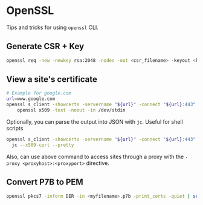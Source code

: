 # OpenSSL

Tips and tricks for using `openssl` CLI.

## Generate CSR + Key

```bash
openssl req -new -newkey rsa:2048 -nodes -out <csr_filename> -keyout <key_filename> -subj <subject>
```

## View a site's certificate

```bash
# Example for google.com
url=www.google.com
openssl s_client -showcerts -servername "${url}" -connect "${url}:443" 2>/dev/null </dev/null | \
    openssl x509 -text -noout -in /dev/stdin
```

Optionally, you can parse the output into JSON with `jc`. Useful for shell scripts

```bash
openssl s_client -showcerts -servername "${url}" -connect "${url}:443" 2>/dev/null </dev/null | \
  jc --x509-cert --pretty
```

Also, can use above command to access sites through a proxy with the `-proxy <proxyhost>:<proxyport>` directive.

## Convert P7B to PEM

```bash
openssl pkcs7 -inform DER -in <myfilename>.p7b -print_certs -quiet | sed '/^$/d' > output.cer
```
